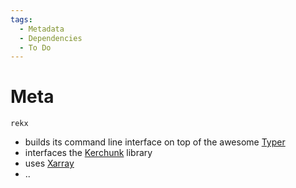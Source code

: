 ```yaml
---
tags:
  - Metadata
  - Dependencies
  - To Do
---
```


# Meta

`rekx` 

- builds its command line interface on top of the awesome [Typer](https://typer.tiangolo.com/)
- interfaces the [Kerchunk](https://fsspec.github.io/kerchunk/) library
- uses [Xarray](https://docs.xarray.dev/en/stable/)
- ..
